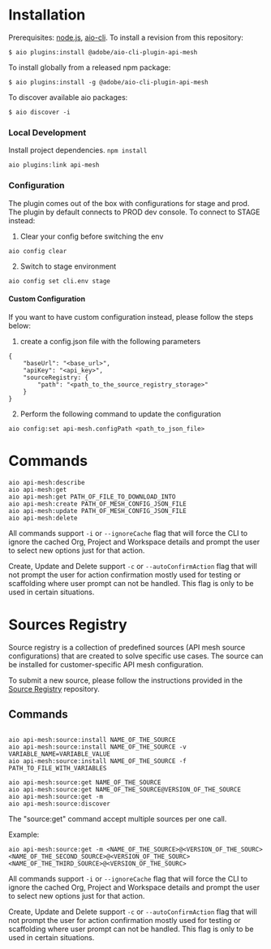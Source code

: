 # Installation

Prerequisites: [node.js](https://nodejs.org/en/), [aio-cli](https://github.com/adobe/aio-cli).
To install a revision from this repository:

```
$ aio plugins:install @adobe/aio-cli-plugin-api-mesh
```

To install globally from a released npm package:

```
$ aio plugins:install -g @adobe/aio-cli-plugin-api-mesh
```

To discover available aio packages:

```
$ aio discover -i
```

### Local Development

Install project dependencies. `npm install`

```
aio plugins:link api-mesh
```

### Configuration

The plugin comes out of the box with configurations for stage and prod. The plugin by default connects to PROD dev console. To connect to STAGE instead:

1. Clear your config before switching the env

```
aio config clear
```

2. Switch to stage environment

```
aio config set cli.env stage
```

#### Custom Configuration

If you want to have custom configuration instead, please follow the steps below:

1. create a config.json file with the following parameters

```
{
    "baseUrl": "<base_url>",
    "apiKey": "<api_key>",
    "sourceRegistry: {
        "path": "<path_to_the_source_registry_storage>"
    }
}
```

2. Perform the following command to update the configuration

```
aio config:set api-mesh.configPath <path_to_json_file>
```

# Commands

```
aio api-mesh:describe
aio api-mesh:get
aio api-mesh:get PATH_OF_FILE_TO_DOWNLOAD_INTO
aio api-mesh:create PATH_OF_MESH_CONFIG_JSON_FILE
aio api-mesh:update PATH_OF_MESH_CONFIG_JSON_FILE
aio api-mesh:delete
```

All commands support `-i` or `--ignoreCache` flag that will force the CLI to ignore the cached Org, Project and Workspace details and prompt the user to select new options just for that action.

Create, Update and Delete support `-c` or `--autoConfirmAction` flag that will not prompt the user for action confirmation mostly used for testing or scaffolding where user prompt can not be handled. This flag is only to be used in certain situations.

# Sources Registry

Source registry is a collection of predefined sources (API mesh source configurations) that are created to solve specific use cases. The source can be installed for customer-specific API mesh configuration. 

To submit a new source, please follow the instructions provided in the [Source Registry](https://github.com/adobe/api-mesh-sources/) repository.


## Commands

```

aio api-mesh:source:install NAME_OF_THE_SOURCE
aio api-mesh:source:install NAME_OF_THE_SOURCE -v VARIABLE_NAME=VARIABLE_VALUE
aio api-mesh:source:install NAME_OF_THE_SOURCE -f PATH_TO_FILE_WITH_VARIABLES

aio api-mesh:source:get NAME_OF_THE_SOURCE
aio api-mesh:source:get NAME_OF_THE_SOURCE@VERSION_OF_THE_SOURCE
aio api-mesh:source:get -m 
aio api-mesh:source:discover
```

The "source:get" command accept multiple sources per one call.

Example:
```
aio api-mesh:source:get -m <NAME_OF_THE_SOURCE>@<VERSION_OF_THE_SOURC><NAME_OF_THE_SECOND_SOURCE>@<VERSION_OF_THE_SOURC>
<NAME_OF_THE_THIRD_SOURCE>@<VERSION_OF_THE_SOURC>
```

All commands support `-i` or `--ignoreCache` flag that will force the CLI to ignore the cached Org, Project and Workspace details and prompt the user to select new options just for that action.

Create, Update and Delete support `-c` or `--autoConfirmAction` flag that will not prompt the user for action confirmation mostly used for testing or scaffolding where user prompt can not be handled. This flag is only to be used in certain situations.

